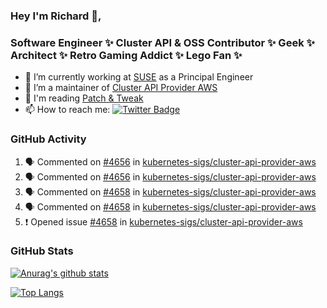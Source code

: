 ### Hey I'm Richard 👋, 

<h3 align="left">Software Engineer ✨ Cluster API & OSS Contributor ✨ Geek ✨ Architect ✨ Retro Gaming Addict ✨ Lego Fan ✨</h3>

- 🔭 I’m currently working at [SUSE](https://www.suse.com/) as a Principal Engineer
- 👯 I’m a maintainer of [Cluster API Provider AWS](https://github.com/kubernetes-sigs/cluster-api-provider-aws)
- 💬 I'm reading [Patch & Tweak](https://bjooks.com/products/patch-tweak-exploring-modular-synthesis)
- 📫 How to reach me: [![Twitter Badge](https://img.shields.io/badge/-@fruit_case-00acee?style=flat&logo=Twitter&logoColor=white)](https://twitter.com/intent/follow?screen_name=fruit_case "Follow on Twitter")

### GitHub Activity 

<!--START_SECTION:activity-->
1. 🗣 Commented on [#4656](https://github.com/kubernetes-sigs/cluster-api-provider-aws/pull/4656#issuecomment-1826248528) in [kubernetes-sigs/cluster-api-provider-aws](https://github.com/kubernetes-sigs/cluster-api-provider-aws)
2. 🗣 Commented on [#4656](https://github.com/kubernetes-sigs/cluster-api-provider-aws/pull/4656#issuecomment-1826248462) in [kubernetes-sigs/cluster-api-provider-aws](https://github.com/kubernetes-sigs/cluster-api-provider-aws)
3. 🗣 Commented on [#4658](https://github.com/kubernetes-sigs/cluster-api-provider-aws/issues/4658#issuecomment-1826248309) in [kubernetes-sigs/cluster-api-provider-aws](https://github.com/kubernetes-sigs/cluster-api-provider-aws)
4. 🗣 Commented on [#4658](https://github.com/kubernetes-sigs/cluster-api-provider-aws/issues/4658#issuecomment-1826248186) in [kubernetes-sigs/cluster-api-provider-aws](https://github.com/kubernetes-sigs/cluster-api-provider-aws)
5. ❗ Opened issue [#4658](https://github.com/kubernetes-sigs/cluster-api-provider-aws/issues/4658) in [kubernetes-sigs/cluster-api-provider-aws](https://github.com/kubernetes-sigs/cluster-api-provider-aws)
<!--END_SECTION:activity-->

### GitHub Stats

[![Anurag's github stats](https://github-readme-stats.vercel.app/api?username=richardcase&count_private=true&show_icons=true)](https://github.com/anuraghazra/github-readme-stats)

[![Top Langs](https://github-readme-stats.vercel.app/api/top-langs/?username=richardcase&hide=html&layout=compact)](https://github.com/anuraghazra/github-readme-stats)
